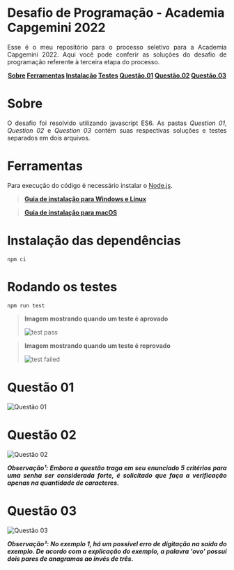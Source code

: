 # Desafio de Programação - Academia Capgemini 2022
<p align="justify">Esse é o meu repositório  para o processo seletivo para a Academia Capgemini 2022. Aqui você pode conferir as soluções do desafio de programação referente à terceira etapa do processo.</p>

<p align="center"><strong>
<a href="#Sobre">Sobre</a>
<a href="#Ferramentas">Ferramentas</a>
<a href="#Instalação-das-dependências">Instalação</a>
<a href="#Rodando-os-testes">Testes</a>
<a href="#Questão-01">Questão.01</a>
<a href="#Questão-02">Questão.02</a>
<a href="#Questão-03">Questão.03</a>
</strong></p>

# Sobre

<p align="justify">O desafio foi resolvido utilizando javascript ES6. As pastas <em>Question 01</em>, <em>Question 02</em> e <em>Question 03</em> contém suas respectivas soluções e testes separados em dois arquivos.</p>

# Ferramentas

<p align="justify">Para execução do código é necessário instalar o <a href="https://nodejs.org/en/download/" target="_blank">Node.js</a>.</p>

><a href="https://www.alura.com.br/artigos/instalando-nodejs-no-windows-e-linux?gclid=CjwKCAiA6seQBhAfEiwAvPqu10jBtBDctsz5VLGjQtm33AdVDIsVMZC5NZ6QP-o8RiLBS0ZJGRP0ZhoCQhoQAvD_BwE" target="_blank">**Guia de instalação para Windows e Linux**</a>

><a href="https://nodesource.com/blog/installing-nodejs-tutorial-mac-os-x/" target="_blank">**Guia de instalação para macOS**</a>


# Instalação das dependências

```
npm ci
```

# Rodando os testes

```
npm run test
```
><strong>Imagem mostrando quando um teste é aprovado</strong>
>
>![test pass](https://user-images.githubusercontent.com/99093499/154837820-d1de8c12-50b1-4c45-92ac-b96563f1e923.JPG)

><strong>Imagem mostrando quando um teste é reprovado</strong>
>
>![test failed](https://user-images.githubusercontent.com/99093499/154837832-99abeae0-c91c-48c0-8c3b-fcef39c86557.JPG)

# Questão 01

![Questão 01](https://user-images.githubusercontent.com/99093499/154835347-803b4aac-0aaf-42b7-ab55-7ae269bb2c69.JPG)

# Questão 02

![Questão 02](https://user-images.githubusercontent.com/99093499/154835358-d6a2af8c-9d4f-415e-a657-56edea729a35.JPG)

<p align="justify"><em><strong>Observação¹: Embora a questão traga em seu enunciado 5 critérios para uma senha ser considerada forte, é solicitado que faça a verificação apenas na quantidade de caracteres.</strong></em></p>

# Questão 03

![Questão 03](https://user-images.githubusercontent.com/99093499/154835364-06f53598-a35c-4151-ab7e-7adee2148699.JPG)

<p align="justify"><em><strong>Observação²: No exemplo 1, há um possível erro de digitação na saída do exemplo. De acordo com a explicação do exemplo, a palavra 'ovo' possui dois pares de anagramas ao invés de três. </strong></em></p>
